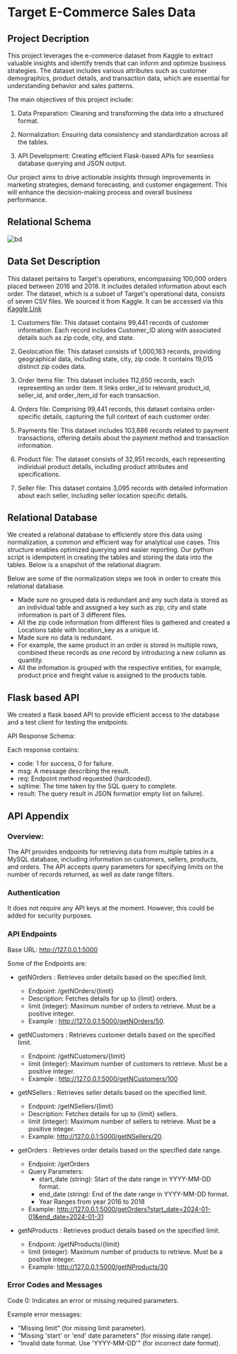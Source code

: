 # Target E-Commerce Sales Data

## Project Decription

This project leverages the e-commerce dataset from Kaggle to extract valuable insights and identify trends that can inform and optimize business strategies. The dataset includes various attributes such as customer demographics, product details, and transaction data, which are essential for understanding behavior and sales patterns.

The main objectives of this project include:

1. Data Preparation: Cleaning and transforming the data into a structured format.

2. Normalization: Ensuring data consistency and standardization across all the tables.

3. API Development: Creating efficient Flask-based APIs for seamless database querying and JSON output.

Our project aims to drive actionable insights through improvements in marketing strategies, demand forecasting, and customer engagement. This will enhance the decision-making process and overall business performance.

## Relational Schema

![bd](https://github.com/user-attachments/assets/ac1bfda8-4b83-4a2e-a8ad-6d461acf3009)

## Data Set Description

This dataset pertains to Target's operations, encompassing 100,000 orders placed between 2016 and 2018. It includes detailed information about each order. The dataset, which is a subset of Target's operational data, consists of seven CSV files. We sourced it from Kaggle. It can be accessed via this [Kaggle Link](https://www.kaggle.com/datasets/devarajv88/target-dataset/data)

1. Customers file: This dataset contains 99,441 records of customer information. Each record includes Customer_ID along with associated details such as zip code, city, and state.

2. Geolocation file: This dataset consists of 1,000,163 records, providing geographical data, including state, city, zip code. It contains 19,015 distinct zip codes data.

3. Order Items file: This dataset includes 112,650 records, each representing an order item. It links order_id to relevant product_id, seller_id, and order_item_id for each transaction.

4. Orders file: Comprising 99,441 records, this dataset contains order-specific details, capturing the full context of each customer order.

5. Payments file: This dataset includes 103,886 records related to payment transactions, offering details about the payment method and transaction information.

6. Product file: The dataset consists of 32,951 records, each representing individual product details, including product attributes and specifications.

7. Seller file: This dataset contains 3,095 records with detailed information about each seller, including seller location specific details.

## Relational Database

We created a relational database to efficiently store this data using normalization, a common and efficient way for analytical use cases. This structure enables optimized querying and easier reporting. Our python script is idempotent in creating the tables and storing the data into the tables.
Below is a snapshot of the relational diagram.

Below are some of the normalization steps we took in order to create this relational database.

- Made sure no grouped data is redundant and any such data is stored as an individual table and assigned a key such as zip, city and state information is part of 3 different files.
- All the zip code information from different files is gathered and created a Locations table with location_key as a unique id.
- Made sure no data is redundant.
- For example, the same product in an order is stored in multiple rows, combined these records as one record by introducing a new column as quantity.
- All the infomation is grouped with the respective entities, for example, product price and freight value is assigned to the products table.

## Flask based API

We created a flask based API to provide efficient access to the database and a test client for testing the endpoints.

API Response Schema:

Each response contains:

- code: 1 for success, 0 for failure.
- msg: A message describing the result.
- req: Endpoint method requested (hardcoded).
- sqltime: The time taken by the SQL query to complete.
- result: The query result in JSON format(or empty list on failure).

## API Appendix

### Overview:

The API provides endpoints for retrieving data from multiple tables in a MySQL database, including information on customers, sellers, products, and orders. The API accepts query parameters for specifying limits on the number of records returned, as well as date range filters.

### Authentication

It does not require any API keys at the moment. However, this could be added for security purposes.

### API Endpoints

Base URL: http://127.0.0.1:5000

Some of the Endpoints are:

- getNOrders : Retrieves order details based on the specified limit.
    - Endpoint: /getNOrders/{limit}
    - Description: Fetches details for up to {limit} orders.
    - limit (integer): Maximum number of orders to retrieve. Must be a positive integer.
    - Example : http://127.0.0.1:5000/getNOrders/50.

- getNCustomers : Retrieves customer details based on the specified limit.

    - Endpoint: /getNCustomers/{limit}
    - limit (integer): Maximum number of customers to retrieve. Must be a positive integer.
    - Example : http://127.0.0.1:5000/getNCustomers/100
    
- getNSellers : Retrieves seller details based on the specified limit.
    - Endpoint: /getNSellers/{limit}
    - Description: Fetches details for up to {limit} sellers.
    - limit (integer): Maximum number of sellers to retrieve. Must be a positive integer.
    - Example: http://127.0.0.1:5000/getNSellers/20.

- getOrders : Retrieves order details based on the specified date range.
    - Endpoint: /getOrders
    - Query Parameters:
        - start_date (string): Start of the date range in YYYY-MM-DD format.
        - end_date (string): End of the date range in YYYY-MM-DD format.
        - Year Ranges from year 2016 to 2018 
    - Example: http://127.0.0.1:5000/getOrders?start_date=2024-01-01&end_date=2024-01-31 

- getNProducts : Retrieves product details based on the specified limit.
    - Endpoint: /getNProducts/{limit}
    - limit (integer): Maximum number of products to retrieve. Must be a positive integer.
    - Example: http://127.0.0.1:5000/getNProducts/30

    
### Error Codes and Messages

Code 0: Indicates an error or missing required parameters.

Example error messages:

- "Missing limit" (for missing limit parameter).
- "Missing 'start' or 'end' date parameters" (for missing date range).
- "Invalid date format. Use 'YYYY-MM-DD'" (for incorrect date format).
